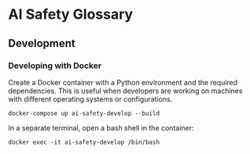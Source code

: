 # AI Safety Glossary

## Development

### Developing with Docker

Create a Docker container with a Python environment and the required dependencies. This is useful when developers are working on machines with different operating systems or configurations.

```
docker-compose up ai-safety-develop --build
```

In a separate terminal, open a bash shell in the container:

```
docker exec -it ai-safety-develop /bin/bash
```
